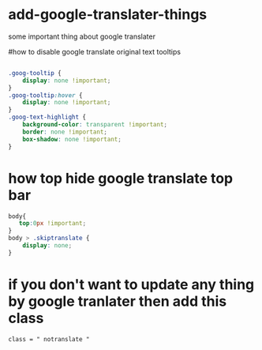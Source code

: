 # add-google-translater-things
some important thing about google translater


#how to disable google translate original text tooltips
```css

.goog-tooltip {
    display: none !important;
}
.goog-tooltip:hover {
    display: none !important;
}
.goog-text-highlight {
    background-color: transparent !important;
    border: none !important; 
    box-shadow: none !important;
}
```

# how top hide google translate top bar
```css
body{
   top:0px !important;
} 
body > .skiptranslate {
    display: none;
}

```

# if you don't want to update any thing by google tranlater then add this class 
```css
class = " notranslate "
```
